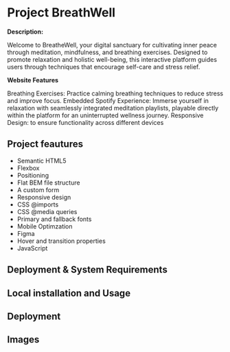 # Project BreathWell

**Description:**

Welcome to BreatheWell, your digital sanctuary for cultivating inner peace through meditation, mindfulness, and breathing exercises. Designed to promote relaxation and holistic well-being, this interactive platform guides users through techniques that encourage self-care and stress relief.

**Website Features**

Breathing Exercises: Practice calming breathing techniques to reduce stress and improve focus.
Embedded Spotify Experience: Immerse yourself in relaxation with seamlessly integrated meditation playlists, playable directly within the platform for an uninterrupted wellness journey.
Responsive Design: to ensure functionality across different devices

## Project feautures

- Semantic HTML5
- Flexbox
- Positioning
- Flat BEM file structure
- A custom form
- Responsive design
- CSS @imports
- CSS @media queries
- Primary and fallback fonts
- Mobile Optimzation
- Figma
- Hover and transition properties
- JavaScript

## Deployment & System Requirements

## Local installation and Usage

## Deployment

## Images
